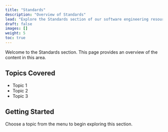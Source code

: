 ```yaml
---
title: "Standards"
description: "Overview of Standards"
lead: "Explore the Standards section of our software engineering resources."
draft: false
images: []
weight: 5
toc: true
---
```


Welcome to the Standards section. This page provides an overview of the content in this area.

## Topics Covered

- Topic 1
- Topic 2
- Topic 3

## Getting Started

Choose a topic from the menu to begin exploring this section.

